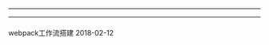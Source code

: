 
————————————————————————————————————————————————————————————————————————

webpack工作流搭建  2018-02-12

